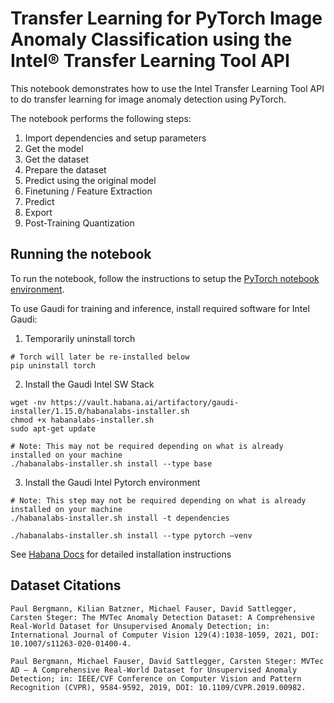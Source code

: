 # Transfer Learning for PyTorch Image Anomaly Classification using the Intel® Transfer Learning Tool API

This notebook demonstrates how to use the Intel Transfer Learning Tool API to do transfer learning for
image anomaly detection using PyTorch.

The notebook performs the following steps:
1. Import dependencies and setup parameters
1. Get the model
1. Get the dataset
1. Prepare the dataset
1. Predict using the original model
1. Finetuning / Feature Extraction
1. Predict
1. Export
1. Post-Training Quantization

## Running the notebook

To run the notebook, follow the instructions to setup the [PyTorch notebook environment](/notebooks/setup.md).

To use Gaudi for training and inference, install required software for Intel Gaudi: 
1.  Temporarily uninstall torch
```
# Torch will later be re-installed below
pip uninstall torch
```
2.  Install the Gaudi Intel SW Stack
```
wget -nv https://vault.habana.ai/artifactory/gaudi-installer/1.15.0/habanalabs-installer.sh
chmod +x habanalabs-installer.sh
sudo apt-get update
```
```
# Note: This may not be required depending on what is already installed on your machine
./habanalabs-installer.sh install --type base
```
3.	Install the Gaudi Intel Pytorch environment
```
# Note: This step may not be required depending on what is already installed on your machine
./habanalabs-installer.sh install -t dependencies
```
```
./habanalabs-installer.sh install --type pytorch –venv
```

See [Habana Docs](https://docs.habana.ai/en/latest/Installation_Guide/SW_Verification.html) for detailed installation instructions

## Dataset Citations
```
Paul Bergmann, Kilian Batzner, Michael Fauser, David Sattlegger, Carsten Steger: The MVTec Anomaly Detection Dataset: A Comprehensive Real-World Dataset for Unsupervised Anomaly Detection; in: International Journal of Computer Vision 129(4):1038-1059, 2021, DOI: 10.1007/s11263-020-01400-4.
```
```
Paul Bergmann, Michael Fauser, David Sattlegger, Carsten Steger: MVTec AD — A Comprehensive Real-World Dataset for Unsupervised Anomaly Detection; in: IEEE/CVF Conference on Computer Vision and Pattern Recognition (CVPR), 9584-9592, 2019, DOI: 10.1109/CVPR.2019.00982.
```